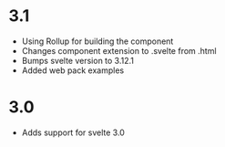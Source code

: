 # 3.1 
* Using Rollup for building the component
* Changes component extension to .svelte from .html
* Bumps svelte version to 3.12.1
* Added web pack examples

# 3.0
* Adds support for svelte 3.0